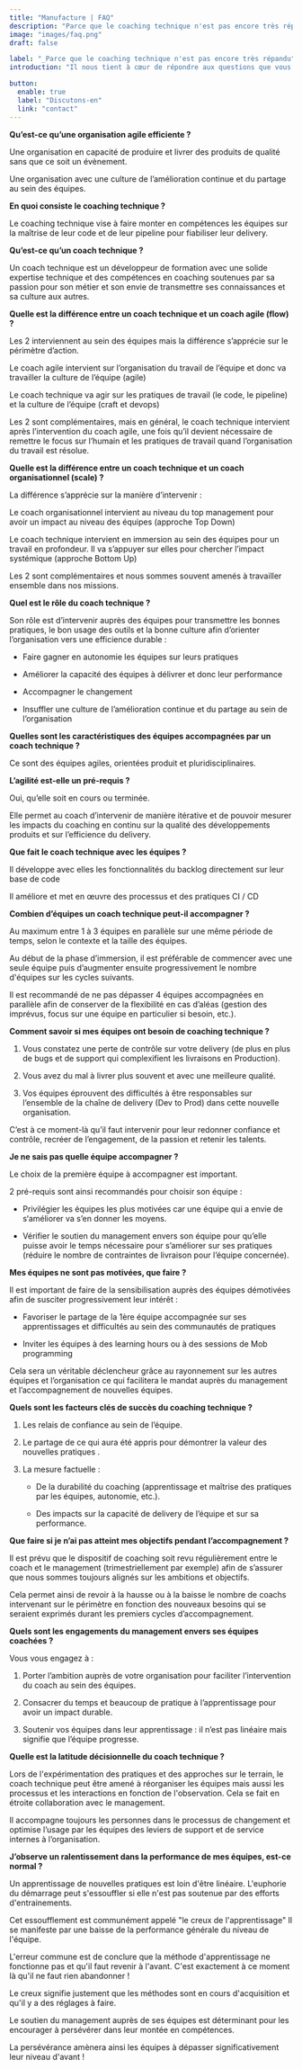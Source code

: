 ```yaml
---
title: "Manufacture | FAQ"
description: "Parce que le coaching technique n'est pas encore très répandu, il nous tient à cœur de répondre aux questions que vous pourriez vous poser."
image: "images/faq.png"
draft: false

label: "_Parce que le coaching technique n'est pas encore très répandu"
introduction: "Il nous tient à cœur de répondre aux questions que vous pourriez vous poser."

button:
  enable: true 
  label: "Discutons-en"
  link: "contact"
---
```


**Qu’est-ce qu’une organisation agile efficiente ?**

Une organisation en capacité de produire et livrer des produits de qualité sans que ce soit un évènement.

Une organisation avec une culture de l’amélioration continue et du partage au sein des équipes.

**En quoi consiste le coaching technique ?**

Le coaching technique vise à faire monter en compétences les équipes sur la maîtrise de leur code et de leur pipeline pour fiabiliser leur delivery.

**Qu’est-ce qu’un coach technique ?**

Un coach technique est un développeur de formation avec une solide expertise technique et des compétences en coaching soutenues par sa passion pour son métier et son envie de transmettre ses connaissances et sa culture aux autres.

**Quelle est la différence entre un coach technique et un coach agile (flow) ?**

Les 2 interviennent au sein des équipes mais la différence s’apprécie sur le périmètre d’action.

Le coach agile intervient sur l’organisation du travail de l’équipe et donc va travailler la culture de l’équipe (agile)

Le coach technique va agir sur les pratiques de travail (le code, le pipeline) et la culture de l’équipe (craft et devops)

Les 2 sont complémentaires, mais en général, le coach technique intervient après l’intervention du coach agile, une fois qu’il devient nécessaire de remettre le focus sur l’humain et les pratiques de travail quand l’organisation du travail est résolue.

**Quelle est la différence entre un coach technique et un coach organisationnel (scale) ?**

La différence s’apprécie sur la manière d’intervenir :

Le coach organisationnel intervient au niveau du top management pour avoir un impact au niveau des équipes (approche Top Down)

Le coach technique intervient en immersion au sein des équipes pour un travail en profondeur. Il va s’appuyer sur elles pour chercher l’impact systémique (approche Bottom Up)

Les 2 sont complémentaires et nous sommes souvent amenés à travailler ensemble dans nos missions.

**Quel est le rôle du coach technique ?**

Son rôle est d’intervenir auprès des équipes pour transmettre les bonnes pratiques, le bon usage des outils et la bonne culture afin d’orienter l’organisation vers une efficience durable :

- Faire gagner en autonomie les équipes sur leurs pratiques

- Améliorer la capacité des équipes à délivrer et donc leur performance

- Accompagner le changement

- Insuffler une culture de l’amélioration continue et du partage au sein de l’organisation

**Quelles sont les caractéristiques des équipes accompagnées par un coach technique ?**

Ce sont des équipes agiles, orientées produit et pluridisciplinaires.

**L’agilité est-elle un pré-requis ?**

Oui, qu’elle soit en cours ou terminée.

Elle permet au coach d’intervenir de manière itérative et de pouvoir mesurer les impacts du coaching en continu sur la qualité des développements produits et sur l’efficience du delivery.

**Que fait le coach technique avec les équipes ?**

Il développe avec elles les fonctionnalités du backlog directement sur leur base de code

Il améliore et met en œuvre des processus et des pratiques CI / CD

**Combien d’équipes un coach technique peut-il accompagner ?**

Au maximum entre 1 à 3 équipes en parallèle sur une même période de temps, selon le contexte et la taille des équipes.

Au début de la phase d’immersion, il est préférable de commencer avec une seule équipe puis d’augmenter ensuite progressivement le nombre d'équipes sur les cycles suivants.

Il est recommandé de ne pas dépasser 4 équipes accompagnées en parallèle afin de conserver de la flexibilité en cas d’aléas (gestion des imprévus, focus sur une équipe en particulier si besoin, etc.).

**Comment savoir si mes équipes ont besoin de coaching technique ?**

1. Vous constatez une perte de contrôle sur votre delivery (de plus en plus de bugs et de support qui complexifient les livraisons en Production).

2. Vous avez du mal à livrer plus souvent et avec une meilleure qualité.

3. Vos équipes éprouvent des difficultés à être responsables sur l’ensemble de la chaîne de delivery (Dev to Prod) dans cette nouvelle organisation.

C’est à ce moment-là qu’il faut intervenir pour leur redonner confiance et contrôle, recréer de l’engagement, de la passion et retenir les talents.

**Je ne sais pas quelle équipe accompagner ?**

Le choix de la première équipe à accompagner est important.

2 pré-requis sont ainsi recommandés pour choisir son équipe :

- Privilégier les équipes les plus motivées car une équipe qui a envie de s‘améliorer va s’en donner les moyens.

- Vérifier le soutien du management envers son équipe pour qu’elle puisse avoir le temps nécessaire pour s’améliorer sur ses pratiques (réduire le nombre de contraintes de livraison pour l’équipe concernée).

**Mes équipes ne sont pas motivées, que faire ?**

Il est important de faire de la sensibilisation auprès des équipes démotivées afin de susciter progressivement leur intérêt :

- Favoriser le partage de la 1ère équipe accompagnée sur ses apprentissages et difficultés au sein des communautés de pratiques

- Inviter les équipes à des learning hours ou à des sessions de Mob programming

Cela sera un véritable déclencheur grâce au rayonnement sur les autres équipes et l’organisation ce qui facilitera le mandat auprès du management et l’accompagnement de nouvelles équipes.

**Quels sont les facteurs clés de succès du coaching technique ?**

1. Les relais de confiance au sein de l’équipe.

2. Le partage de ce qui aura été appris pour démontrer la valeur des nouvelles pratiques .

3. La mesure factuelle :

    - De la durabilité du coaching (apprentissage et maîtrise des pratiques par les équipes, autonomie, etc.).

    - Des impacts sur la capacité de delivery de l’équipe et sur sa performance.

**Que faire si je n’ai pas atteint mes objectifs pendant l’accompagnement ?**

Il est prévu que le dispositif de coaching soit revu régulièrement entre le coach et le management (trimestriellement par exemple) afin de s’assurer que nous sommes toujours alignés sur les ambitions et objectifs.

Cela permet ainsi de revoir à la hausse ou à la baisse le nombre de coachs intervenant sur le périmètre en fonction des nouveaux besoins qui se seraient exprimés durant les premiers cycles d’accompagnement.

**Quels sont les engagements du management envers ses équipes coachées ?**

Vous vous engagez à :

1. Porter l’ambition auprès de votre organisation pour faciliter l’intervention du coach au sein des équipes.

2. Consacrer du temps et beaucoup de pratique à l’apprentissage pour avoir un impact durable.

3. Soutenir vos équipes dans leur apprentissage : il n’est pas linéaire mais signifie que l’équipe progresse.

**Quelle est la latitude décisionnelle du coach technique ?**

Lors de l'expérimentation des pratiques et des approches sur le terrain, le coach technique peut être amené à réorganiser les équipes mais aussi les processus et les interactions en fonction de l'observation. Cela se fait en étroite collaboration avec le management.

Il accompagne toujours les personnes dans le processus de changement et optimise l’usage par les équipes des leviers de support et de service internes à l’organisation.

**J’observe un ralentissement dans la performance de mes équipes, est-ce normal ?**

Un apprentissage de nouvelles pratiques est loin d'être linéaire.
L'euphorie du démarrage peut s'essouffler si elle n'est pas soutenue par des efforts d'entrainements.

Cet essoufflement est communément appelé "le creux de l'apprentissage"
Il se manifeste par une baisse de la performance générale du niveau de l'équipe.

L'erreur commune est de conclure que la méthode d'apprentissage ne fonctionne pas et qu'il faut revenir à l'avant.
C'est exactement à ce moment là qu'il ne faut rien abandonner !

Le creux signifie justement que les méthodes sont en cours d'acquisition et  qu'il y a des réglages à faire.

Le soutien du management auprès de ses équipes est déterminant pour les encourager à persévérer dans leur montée en compétences.

La persévérance amènera ainsi les équipes à dépasser significativement leur niveau d'avant !

